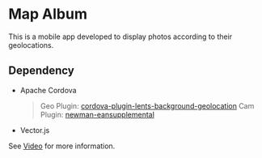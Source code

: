﻿# Map Album
This is a mobile app developed to display photos according to their geolocations.
## Dependency
- Apache Cordova
	> Geo Plugin: [cordova-plugin-lents-background-geolocation](https://www.npmjs.com/package/cordova-plugin-lents-background-geolocation)
	> Cam Plugin: [newman-eansupplemental](https://www.npmjs.com/package/newman-eansupplemental)
- Vector.js 

See [Video](https://www.youtube.com/watch?v=n8ogL_miiMc) for more information.  
